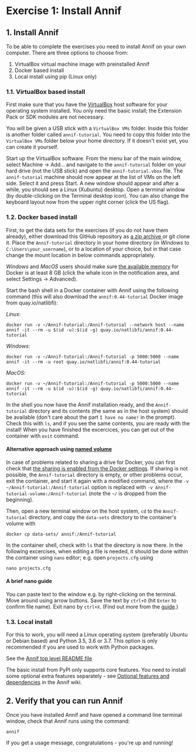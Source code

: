 # Exercise 1: Install Annif

## 1. Install Annif

To be able to complete the exercises you need to install Annif on your own
computer. There are three options to choose from:

1. VirtualBox virtual machine image with preinstalled Annif
2. Docker based install
3. Local install using pip (Linux only)

### 1.1. VirtualBox based install

First make sure that you have the [VirtualBox](https://www.virtualbox.org/)
host software for your operating system installed. You only need the basic
install; the Extension Pack or SDK modules are not necessary.

You will be given a USB stick with a `VirtualBox VMs` folder. Inside this
folder is another folder called `annif-tutorial`. You need to copy this
folder into the `VirtualBox VMs` folder below your home directory. If it
doesn't exist yet, you can create it yourself.

Start up the VirtualBox software.  From the menu bar of the main window,
select Machine -> Add... and navigate to the `annif-tutorial` folder on your
hard drive (not the USB stick) and open the `annif-tutorial.vbox` file. The
`annif-tutorial` machine should now appear at the list of VMs on the left
side. Select it and press Start. A new window should appear and after a
while, you should see a Linux (Xubuntu) desktop. Open a terminal window (by
double-clicking on the Terminal desktop icon). You can also change the
keyboard layout now from the upper right corner (click the US flag).


### 1.2. Docker based install

First, to get the data sets for the exercises (if you do not have them already), either download this GitHub repository as [a zip archive ](https://github.com/NatLibFi/Annif-tutorial/archive/master.zip) or git clone it. Place the `Annif-tutorial` directory in your home directory (in _Windows_ to `C:\Users\your_username`), or to a location of your choice, but in that case change the mount location in below commands appropriately.

_Windows_ and _MacOS_ users should make sure [the available memory](https://docs.docker.com/docker-for-windows/#advanced) for Docker is at least 8 GB (click the whale icon in the notification area, and select Settings -> Advanced).

Start the bash shell in a Docker container with Annif using the following command (this will also download the `annif:0.44-tutorial` Docker image from quay.io/natlibfi):

_Linux_:

    docker run -v ~/Annif-tutorial:/Annif-tutorial --network host --name annif -it --rm -u $(id -u):$(id -g) quay.io/natlibfi/annif:0.44-tutorial

_Windows_:

    docker run -v ~/Annif-tutorial:/Annif-tutorial -p 5000:5000 --name annif -it --rm -u root quay.io/natlibfi/annif:0.44-tutorial

_MacOS_:

    docker run -v ~/Annif-tutorial:/Annif-tutorial -p 5000:5000 --name annif -it --rm -u $(id -u):$(id -g) quay.io/natlibfi/annif:0.44-tutorial

In the shell you now have the Annif installation ready, and the `Annif-tutorial` directory and its contents (the same as in the host system) should be available (don't care about the part `I have no name!` in the prompt). Check this with `ls`, and if you see the same contents, you are ready with the install! When you have finished the excercices, you can get out of the container with `exit` command.

#### Alternative approach using [named volume](https://docs.docker.com/storage/volumes/)
In case of problems related to sharing a drive for Docker, you can first check that [the sharing is enabled from the Docker settings](https://docs.docker.com/docker-for-windows/#shared-drives). If sharing is not possible, the `Annif-tutorial` directory is empty, or other problems occur, exit the container, and start it again with a modified command, where the `-v ~/Annif-tutorial:/Annif-tutorial` option is replaced with `-v Annif-tutorial-volume:/Annif-tutorial` (note the `~/` is dropped from the beginning).
    
Then, open a new terminal window on the host system, `cd` to the `Annif-tutorial` directory, and copy the `data-sets` directory to the container's volume with

    docker cp data-sets/ annif:/Annif-tutorial

In the container shell, check with `ls` that the directory is now there. In the following excercises, when editing a file is needed, it should be done within the container using `nano` editor; e.g. open `projects.cfg` using
    
    nano projects.cfg


#### A brief nano guide
You can paste text to the window e.g. by right-clicking on the terminal. Move around using arrow buttons. Save the text by `ctrl+O` (hit `Enter` to confirm file name). Exit nano by `ctrl+X`.
(Find out more from the [guide](https://www.howtogeek.com/howto/42980/the-beginners-guide-to-nano-the-linux-command-line-text-editor/).)


### 1.3. Local install

For this to work, you will need a Linux operating system (preferably Ubuntu
or Debian based) and Python 3.5, 3.6 or 3.7. This option is only recommended
if you are used to work with Python packages.

See the [Annif top level README file](https://github.com/NatLibFi/Annif/blob/master/README.md)

The basic install from PyPI only supports core features. You need to
install some optional extra features separately - see [Optional features and
dependencies]([https://github.com/NatLibFi/Annif/wiki/Optional-features-and-dependencies)
in the Annif wiki.

## 2. Verify that you can run Annif

Once you have installed Annif and have opened a command line terminal
window, check that Annif runs using the command:

    annif

If you get a usage message, congratulations - you're up and running!

